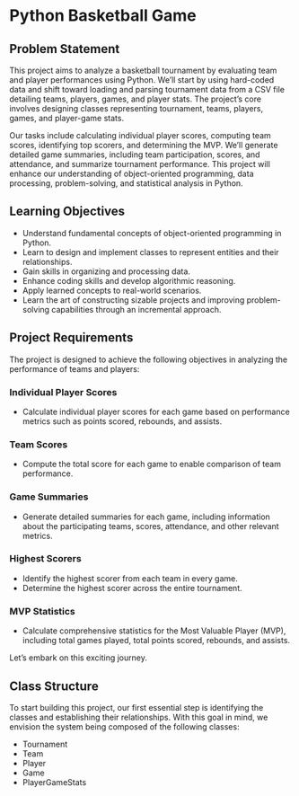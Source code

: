 # Python Basketball Game

## Problem Statement
This project aims to analyze a basketball tournament by evaluating team and player performances using Python. We’ll start by using hard-coded data and shift toward loading and parsing tournament data from a CSV file detailing teams, players, games, and player stats. The project’s core involves designing classes representing tournament, teams, players, games, and player-game stats.

Our tasks include calculating individual player scores, computing team scores, identifying top scorers, and determining the MVP. We’ll generate detailed game summaries, including team participation, scores, and attendance, and summarize tournament performance. This project will enhance our understanding of object-oriented programming, data processing, problem-solving, and statistical analysis in Python.

## Learning Objectives
- Understand fundamental concepts of object-oriented programming in Python.
- Learn to design and implement classes to represent entities and their relationships.
- Gain skills in organizing and processing data.
- Enhance coding skills and develop algorithmic reasoning.
- Apply learned concepts to real-world scenarios.
- Learn the art of constructing sizable projects and improving problem-solving capabilities through an incremental approach.

## Project Requirements
The project is designed to achieve the following objectives in analyzing the performance of teams and players:

### Individual Player Scores
- Calculate individual player scores for each game based on performance metrics such as points scored, rebounds, and assists.

### Team Scores
- Compute the total score for each game to enable comparison of team performance.

### Game Summaries
- Generate detailed summaries for each game, including information about the participating teams, scores, attendance, and other relevant metrics.

### Highest Scorers
- Identify the highest scorer from each team in every game.
- Determine the highest scorer across the entire tournament.

### MVP Statistics
- Calculate comprehensive statistics for the Most Valuable Player (MVP), including total games played, total points scored, rebounds, and assists.

Let’s embark on this exciting journey.

## Class Structure
To start building this project, our first essential step is identifying the classes and establishing their relationships. With this goal in mind, we envision the system being composed of the following classes:

- Tournament
- Team
- Player
- Game
- PlayerGameStats